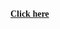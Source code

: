 <html>
 
 <body>
<a href="https://nethanbiz.wixsite.com/mysite" style="font-family: Lucida Grande; font-weight: bold;">Click here</a>
 </body>
 
 </html>
